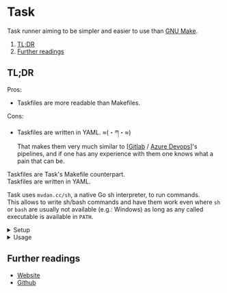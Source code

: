 # Task

Task runner aiming to be simpler and easier to use than [GNU Make].

1. [TL;DR](#tldr)
1. [Further readings](#further-readings)

## TL;DR

Pros:

- Taskfiles are more readable than Makefiles.

Cons:

- Taskfiles are written in YAML. ≈(・ཀ・≈)<br/>
  That makes them very much similar to \[[Gitlab] / [Azure Devops]]'s pipelines, and if one has any experience with them
  one knows what a pain that can be.

Taskfiles are Task's Makefile counterpart.<br/>
Taskfiles are written in YAML.

Task uses `mvdan.cc/sh`, a native Go sh interpreter, to run commands.<br/>
This allows to write sh/bash commands and have them work even where `sh` or `bash` are usually not available (e.g.:
Windows) as long as any called executable is available in `PATH`.

<details>
  <summary>Setup</summary>

```sh
# Install the executable.
brew install 'go-task'
choco install 'go-task'
sudo dnf install 'go-task'
sudo snap install 'task' --classic

# Setup the shell's completion.
curl -fsSL 'https://raw.githubusercontent.com/go-task/task/main/completion/fish/task.fish' \
  -o "$HOME/.config/fish/completions/task.fish"
```

</details>
<details>
  <summary>Usage</summary>

1. Create a file called `Taskfile.yml`, `taskfile.yml`, `Taskfile.yaml`, `taskfile.yaml`, `Taskfile.dist.yml`,
   `taskfile.dist.yml`, `Taskfile.dist.yaml`, or `taskfile.dist.yaml` (ordered by priority) in the root of one's
   project.<br/>
   The `cmds` keys shall contain the commands for their own tasks:

   ```yaml
   version: '3'

   tasks:
     build:
       cmds:
         - go build -v -i main.go

     assets:
       cmds:
         - esbuild --bundle --minify css/index.css > public/bundle.css
   ```

1. Run tasks by their name:

   ```sh
   task 'assets' 'build'
   ```

   If task names are omitted, a task named `default` will be assumed.

</details>

## Further readings

- [Website]
- [Github]

<!--
  Reference
  ═╬═Time══
  -->

<!-- In-article sections -->
<!-- Knowledge base -->
[azure devops]: cloud%20computing/azure/devops.md
[gitlab]: gitlab/README.md
[gnu make]: gnu%20userland/make.md

<!-- Files -->
<!-- Upstream -->
[github]: https://github.com/go-task/task
[website]: https://taskfile.dev/

<!-- Others -->
